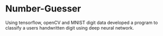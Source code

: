 # Number-Guesser
Using tensorflow, openCV and MNIST digit data developed a program to classify a users handwritten digit using deep neural network.
